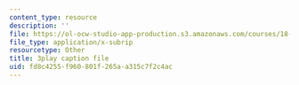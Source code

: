 ```yaml
---
content_type: resource
description: ''
file: https://ol-ocw-studio-app-production.s3.amazonaws.com/courses/18-01-single-variable-calculus-fall-2006/fd8c4255f960801f265aa315c7f2c4ac_zUEuKrxgHws.srt
file_type: application/x-subrip
resourcetype: Other
title: 3play caption file
uid: fd8c4255-f960-801f-265a-a315c7f2c4ac
---
```

